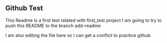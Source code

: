 ## Github Test
This Readme is a first test related with first_test project
I am going to try to push this README to the branch add-readme

I am also editing the file here so I can get a conflict to practice github 
